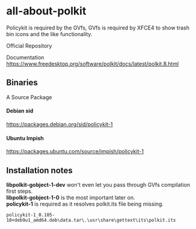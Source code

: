 # all-about-polkit
Policykit is required by the GVfs, GVfs is required by XFCE4 to show trash bin icons and the like functionality.

Official Repository  


 
Documentation  
https://www.freedesktop.org/software/polkit/docs/latest/polkit.8.html


## Binaries
A Source Package  

#### Debian sid 
https://packages.debian.org/sid/policykit-1

#### Ubuntu Impish 
https://packages.ubuntu.com/source/impish/policykit-1


## Installation notes
**libpolkit-gobject-1-dev** won't even let you pass through GVfs compilation first steps.  
**libpolkit-gobject-1-0** is the most important later on.  
**policykit-1** is required as it resolves polkit.its file being missing.  
```
policykit-1_0.105-18+deb9u1_amd64.deb\data.tar\.\usr\share\gettext\its\polkit.its
```

